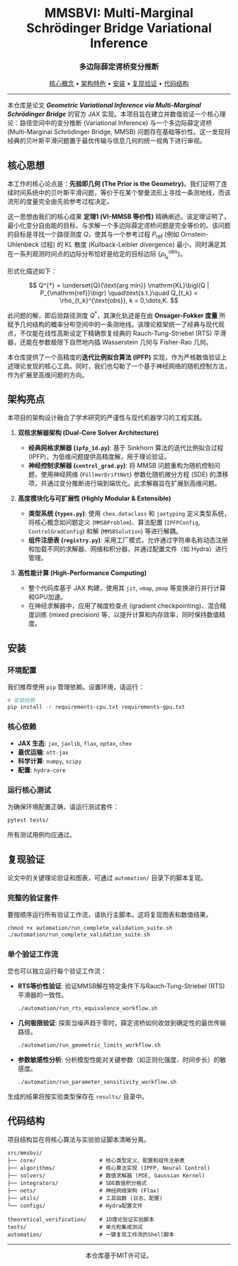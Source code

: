 <div align="center">
<h1>MMSBVI: Multi-Marginal Schrödinger Bridge Variational Inference</h1>
<h3>多边际薛定谔桥变分推断</h3>
</div>

<p align="center">
  <a href="#核心概念">核心概念</a> •
  <a href="#架构特色">架构特色</a> •
  <a href="#安装">安装</a> •
  <a href="#复现验证">复现验证</a> •
  <a href="#代码结构">代码结构</a>
</p>

---

本仓库是论文 ***Geometric Variational Inference via Multi-Marginal Schrödinger Bridge*** 的官方 JAX 实现。本项目旨在建立并数值验证一个核心理论：路径空间中的变分推断 (Variational Inference) 与一个多边际薛定谔桥 (Multi-Marginal Schrödinger Bridge, MMSB) 问题存在基础等价性。这一发现将经典的贝叶斯平滑问题置于最优传输与信息几何的统一视角下进行审视。

## 核心思想

本工作的核心论点是：**先验即几何 (The Prior is the Geometry)**。我们证明了连续时间系统中的贝叶斯平滑问题，等价于在某个黎曼流形上寻找一条测地线，而该流形的度量完全由先验参考过程决定。

这一思想由我们的核心成果 **定理1 (VI-MMSB 等价性)** 精确阐述。该定理证明了，最小化变分自由能的目标，与求解一个多边际薛定谔桥问题是完全等价的。该问题的目标是寻找一个路径测度 $Q$，使其与一个参考过程 $P_{\text{ref}}$ (例如 Ornstein-Uhlenbeck 过程) 的 KL 散度 (Kullback-Leibler divergence) 最小，同时满足其在一系列观测时间点的边际分布恰好是给定的目标边际 $\{\rho_{t_k}^{\text{obs}}\}$。

形式化描述如下：

$$
Q^{*}
  = \underset{Q}{\text{arg min}}
    \mathrm{KL}\bigl(Q | P_{\mathrm{ref}}\bigr)
  \quad\text{s.t.}\quad
  Q_{t_k} = \rho_{t_k}^{\text{obs}}, k = 0,\dots,K.
$$

此问题的解，即后验路径测度 $Q^*$，其演化轨迹是在由 **Onsager-Fokker 度量** 所赋予几何结构的概率分布空间中的一条测地线。该理论框架统一了经典与现代观点，不仅能在线性高斯设定下精确恢复经典的 Rauch-Tung-Striebel (RTS) 平滑器，还能在参数极限下自然地内插 Wasserstein 几何与 Fisher-Rao 几何。

本仓库提供了一个高精度的**迭代比例拟合算法 (IPFP)** 实现，作为严格数值验证上述理论发现的核心工具。同时，我们也勾勒了一个基于神经网络的随机控制方法，作为扩展至高维问题的方向。

## 架构亮点

本项目的架构设计融合了学术研究的严谨性与现代机器学习的工程实践。

1.  **双核求解器架构 (Dual-Core Solver Architecture)**
    *   **经典网格求解器 (`ipfp_1d.py`)**: 基于 Sinkhorn 算法的迭代比例拟合过程 (IPFP)，为低维问题提供高精度解，用于理论验证。
    *   **神经控制求解器 (`control_grad.py`)**: 将 MMSB 问题重构为随机控制问题，使用神经网络 (`FöllmerDriftNet`) 参数化随机微分方程 (SDE) 的漂移项，并通过变分推断进行端到端优化。此求解器旨在扩展到高维问题。

2.  **高度模块化与可扩展性 (Highly Modular & Extensible)**
    *   **类型系统 (`types.py`)**: 使用 `chex.dataclass` 和 `jaxtyping` 定义类型系统，将核心概念如问题定义 (`MMSBProblem`)、算法配置 (`IPFPConfig`, `ControlGradConfig`) 和解 (`MMSBSolution`) 等进行解耦。
    *   **组件注册表 (`registry.py`)**: 采用工厂模式，允许通过字符串名称动态注册和加载不同的求解器、网络和积分器，并通过配置文件（如 Hydra）进行管理。

3.  **高性能计算 (High-Performance Computing)**
    *   整个代码库基于 JAX 构建，使用其 `jit`, `vmap`, `pmap` 等变换进行并行计算和GPU加速。
    *   在神经求解器中，应用了梯度检查点 (gradient checkpointing)、混合精度训练 (mixed precision) 等，以提升计算和内存效率，同时保持数值精度。

## 安装

### 环境配置
我们推荐使用 `pip` 管理依赖。设置环境，请运行：
```bash
# 安装依赖
pip install -r requirements-cpu.txt requirements-gpu.txt
```

### 核心依赖
*   **JAX 生态**: `jax`, `jaxlib`, `flax`, `optax`, `chex`
*   **最优运输**: `ott-jax`
*   **科学计算**: `numpy`, `scipy`
*   **配置**: `hydra-core`

### 运行核心测试
为确保环境配置正确，请运行测试套件：
```bash
pytest tests/
```
所有测试用例均应通过。

## 复现验证

论文中的关键理论验证和图表，可通过 `automation/` 目录下的脚本复现。

### 完整的验证套件
要按顺序运行所有验证工作流，请执行主脚本。这将复现图表和数值结果。
```bash
chmod +x automation/run_complete_validation_suite.sh
./automation/run_complete_validation_suite.sh
```

### 单个验证工作流
您也可以独立运行每个验证工作流：
*   **RTS等价性验证**: 验证MMSB解在特定条件下与Rauch-Tung-Striebel (RTS)平滑器的一致性。
    ```bash
    ./automation/run_rts_equivalence_workflow.sh
    ```
*   **几何极限验证**: 探索当噪声趋于零时，薛定谔桥如何收敛到确定性的最优传输路径。
    ```bash
    ./automation/run_geometric_limits_workflow.sh
    ```
*   **参数敏感性分析**: 分析模型性能对关键参数（如正则化强度、时间步长）的敏感度。
    ```bash
    ./automation/run_parameter_sensitivity_workflow.sh
    ```
生成的结果将按实验类型保存在 `results/` 目录中。

## 代码结构

项目结构旨在将核心算法与实验验证脚本清晰分离。

```
src/mmsbvi/
├── core/                    # 核心类型定义、配置和组件注册表
├── algorithms/              # 核心算法实现 (IPFP, Neural Control)
├── solvers/                 # 数值求解器 (PDE, Gaussian Kernel)
├── integrators/             # SDE数值积分格式
├── nets/                    # 神经网络架构 (Flax)
├── utils/                   # 工具函数 (日志、配置)
└── configs/                 # Hydra配置文件

theoretical_verification/    # 1D理论验证实验脚本
tests/                       # 单元和集成测试
automation/                  # 一键复现工作流的Shell脚本
```

---

<div align="center">
本仓库基于MIT许可证。
</div>